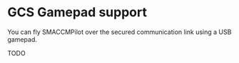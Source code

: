 # GCS Gamepad support

You can fly SMACCMPilot over the secured communication link using a USB gamepad.

TODO
